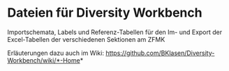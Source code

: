 Dateien für Diversity Workbench
======

Importschemata, Labels und Referenz-Tabellen für den Im- und Export der Excel-Tabellen der verschiedenen Sektionen am ZFMK

Erläuterungen dazu auch im Wiki: https://github.com/BKlasen/Diversity-Workbench/wiki/*-Home*
